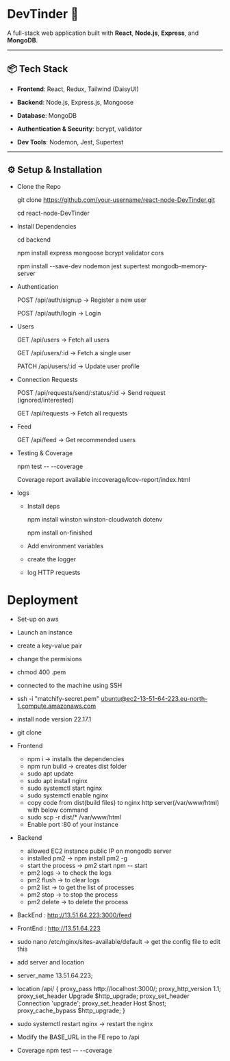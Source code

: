 # DevTinder 🚀  
A full-stack web application built with **React**, **Node.js**, **Express**, and **MongoDB**.  

---

## 📦 Tech Stack  

- **Frontend**: React, Redux, Tailwind (DaisyUI)  

- **Backend**: Node.js, Express.js, Mongoose  

- **Database**: MongoDB  

- **Authentication & Security**: bcrypt, validator  

- **Dev Tools**: Nodemon, Jest, Supertest  

---

## ⚙️ Setup & Installation  

- Clone the Repo

  git clone https://github.com/your-username/react-node-DevTinder.git

  cd react-node-DevTinder

- Install Dependencies

  cd backend

  npm install express mongoose bcrypt validator cors

  npm install --save-dev nodemon jest supertest mongodb-memory-server

- Authentication

  POST /api/auth/signup → Register a new user

  POST /api/auth/login → Login

- Users

  GET /api/users → Fetch all users

  GET /api/users/:id → Fetch a single user

  PATCH /api/users/:id → Update user profile


- Connection Requests

  POST /api/requests/send/:status/:id → Send request (ignored/interested)

  GET /api/requests → Fetch all requests


- Feed

  GET /api/feed → Get recommended users

- Testing & Coverage

  npm test -- --coverage

  Coverage report available in:coverage/lcov-report/index.html


- logs

  - Install deps

      npm install winston winston-cloudwatch dotenv

      npm install on-finished

  - Add environment variables

  - create the logger
  
  - log HTTP requests

# Deployment
- Set-up on aws
- Launch an instance
- create a key-value pair
- change the permisions
- chmod 400 <secret>.pem
- connected to the machine using SSH
- ssh -i "matchify-secret.pem" ubuntu@ec2-13-51-64-223.eu-north-1.compute.amazonaws.com
- install node version 22.17.1 
- git clone

- Frontend
    - npm i -> installs the dependencies
    - npm run build -> creates dist folder
    - sudo apt update
    - sudo apt install nginx
    - sudo systemctl start nginx
    - sudo systemctl enable nginx
    - copy code from dist(build files) to nginx http server(/var/www/html) with below command
    - sudo scp -r dist/* /var/www/html
    - Enable port :80 of your instance
- Backend
    - allowed EC2 instance public IP on mongodb server
    - installed pm2 -> npm install pm2 -g 
    - start the process -> pm2 start npm -- start
    - pm2 logs          -> to check the logs
    - pm2 flush <name>  -> to clear logs    
    - pm2 list          -> to get the list of processes
    - pm2 stop <name>   -> to stop the process
    - pm2 delete <name> -> to delete the process


- BackEnd : http://13.51.64.223:3000/feed
- FrontEnd : http://13.51.64.223

- sudo nano /etc/nginx/sites-available/default -> get the config file to edit this
- add server and location
- server_name 13.51.64.223;
- location /api/ {
                 proxy_pass http://localhost:3000/;
                 proxy_http_version 1.1;
                 proxy_set_header Upgrade $http_upgrade;
                proxy_set_header Connection 'upgrade';
                 proxy_set_header Host $host;
                 proxy_cache_bypass $http_upgrade;
                }
- sudo systemctl restart nginx ->  restart the nginx
- Modify the BASE_URL in the FE repo to /api
    

- Coverage
    npm test -- --coverage